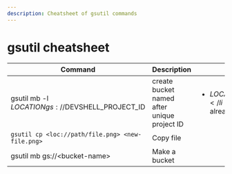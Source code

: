 ```yaml
---
description: Cheatsheet of gsutil commands
---
```


# gsutil cheatsheet



| Command                                            | Description                                 | Notes                                                                                                                      |
| -------------------------------------------------- | ------------------------------------------- | -------------------------------------------------------------------------------------------------------------------------- |
| gsutil mb -l $LOCATION gs://$DEVSHELL\_PROJECT\_ID | create bucket named after unique project ID | <ul><li>$LOCATION env var must be declared first</li><li>$DEVSHELL... env var already exists with the project id</li></ul> |
| `gsutil cp <loc://path/file.png> <new-file.png>`   | Copy file                                   |                                                                                                                            |
| gsutil mb gs://\<bucket-name>                      | Make a bucket                               |                                                                                                                            |

